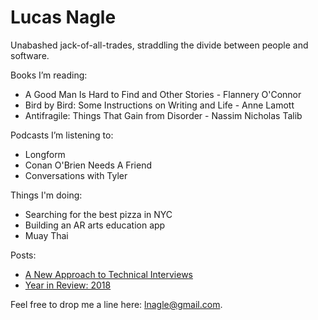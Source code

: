 # Lucas Nagle

Unabashed jack-of-all-trades, straddling the divide between people and software.

Books I’m reading:
- A Good Man Is Hard to Find and Other Stories - Flannery O'Connor
- Bird by Bird: Some Instructions on Writing and Life - Anne Lamott
- Antifragile: Things That Gain from Disorder - Nassim Nicholas Talib

Podcasts I’m listening to:
- Longform
- Conan O'Brien Needs A Friend
- Conversations with Tyler

Things I'm doing:
- Searching for the best pizza in NYC
- Building an AR arts education app
- Muay Thai

Posts:
- [A New Approach to Technical Interviews](newTechInterviewApproach.md)
- [Year in Review: 2018](yearInReview2018.md)

Feel free to drop me a line here: lnagle@gmail.com.
